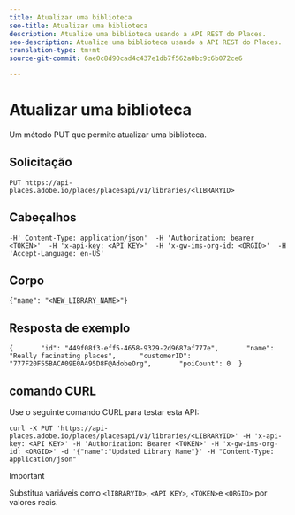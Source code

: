 ```yaml
---
title: Atualizar uma biblioteca
seo-title: Atualizar uma biblioteca
description: Atualize uma biblioteca usando a API REST do Places.
seo-description: Atualize uma biblioteca usando a API REST do Places.
translation-type: tm+mt
source-git-commit: 6ae0c8d90cad4c437e1db7f562a0bc9c6b072ce6

---
```



# Atualizar uma biblioteca

Um método PUT que permite atualizar uma biblioteca.

## Solicitação

```text
PUT https://api-places.adobe.io/places/placesapi/v1/libraries/<lIBRARYID>
```

## Cabeçalhos

```text
-H' Content-Type: application/json'  -H 'Authorization: bearer <TOKEN>'  -H 'x-api-key: <API KEY>'  -H 'x-gw-ims-org-id: <ORGID>'  -H 'Accept-Language: en-US'
```

## Corpo

```text
{"name": "<NEW_LIBRARY_NAME>"}
```

## Resposta de exemplo

```text
{       "id": "449f08f3-eff5-4658-9329-2d9687af777e",       "name": "Really facinating places",      "customerID": "777F20F55BACA09E0A495D8F@AdobeOrg",       "poiCount": 0  }
```

## comando CURL

Use o seguinte comando CURL para testar esta API:

```text
curl -X PUT 'https://api-places.adobe.io/places/placesapi/v1/libraries/<LIBRARYID>' -H 'x-api-key: <API KEY>' -H 'Authorization: Bearer <TOKEN>' -H 'x-gw-ims-org-id: <ORGID>' -d '{"name":"Updated Library Name"}' -H "Content-Type: application/json"
```

>[!IMPORTANT]
>
>Substitua variáveis como `<lIBRARYID>`, `<API KEY>`, `<TOKEN>`e `<ORGID>` por valores reais.

